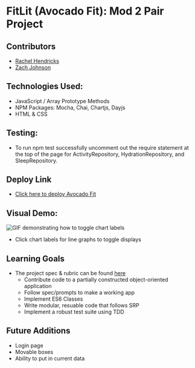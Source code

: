 # FitLit (Avocado Fit): Mod 2 Pair Project

## Contributors
* [Rachel Hendricks](https://github.com/rhen92)
* [Zach Johnson](https://github.com/zachjjohns)

## Technologies Used:
* JavaScript / Array Prototype Methods
* NPM Packages: Mocha, Chai, Chartjs, Dayjs
* HTML & CSS

## Testing:
 * To run npm test successfully uncomment out the require statement at the top of the page for ActivityRepository, HydrationRepository, and SleepRepository.

## Deploy Link
* [Click here to deploy Avocado Fit](https://rhen92.github.io/fitlit-starter-kit/)

## Visual Demo:
![GIF demonstrating how to toggle chart labels](https://media.giphy.com/media/4q7WvSp08SptxtMI7L/giphy.gif)
  * Click chart labels for line graphs to toggle displays

## Learning Goals
* The project spec & rubric can be found [here](https://frontend.turing.io/projects/fitlit.html)
  * Contribute code to a partially constructed object-oriented application
  * Follow spec/prompts to make a working app
  * Implement ES6 Classes
  * Write modular, resuable code that follows SRP
  * Implement a robust test suite using TDD

## Future Additions
* Login page
* Movable boxes
* Ability to put in current data
